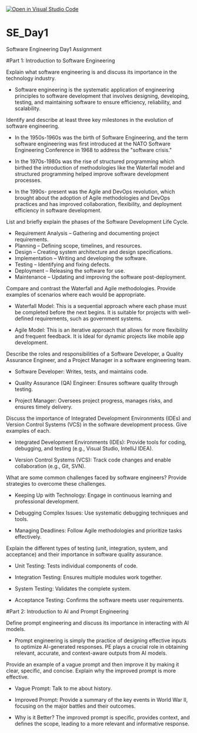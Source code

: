 [![Open in Visual Studio Code](https://classroom.github.com/assets/open-in-vscode-2e0aaae1b6195c2367325f4f02e2d04e9abb55f0b24a779b69b11b9e10269abc.svg)](https://classroom.github.com/online_ide?assignment_repo_id=18519105&assignment_repo_type=AssignmentRepo)
# SE_Day1
Software Engineering Day1 Assignment

#Part 1: Introduction to Software Engineering

Explain what software engineering is and discuss its importance in the technology industry.
* Software engineering is the systematic application of engineering principles to software development that involves designing, developing, testing, and maintaining software to ensure efficiency, reliability, and scalability. 


Identify and describe at least three key milestones in the evolution of software engineering.
* In the 1950s-1960s was the birth of Software Engineering, and the term software engineering was first introduced at the NATO Software Engineering Conference in 1968 to address the "software crisis."

* In the 1970s-1980s was the rise of structured programming which birthed the introduction of methodologies like the Waterfall model and structured programming helped improve software development processes.

* In the 1990s- present was the Agile and DevOps revolution, which brought about the adoption of Agile methodologies and DevOps practices and has improved collaboration, flexibility, and deployment efficiency in software development.


List and briefly explain the phases of the Software Development Life Cycle.
* Requirement Analysis – Gathering and documenting project requirements.
* Planning – Defining scope, timelines, and resources.
* Design – Creating system architecture and design specifications.
* Implementation – Writing and developing the software.
* Testing – Identifying and fixing defects.
* Deployment – Releasing the software for use.
* Maintenance – Updating and improving the software post-deployment.


Compare and contrast the Waterfall and Agile methodologies. Provide examples of scenarios where each would be appropriate.
* Waterfall Model: This is a sequential approach where each phase must be completed before the next begins. It is suitable for projects with well-defined requirements, such as government systems.

* Agile Model: This is an iterative approach that allows for more flexibility and frequent feedback. It is Ideal for dynamic projects like mobile app development.


Describe the roles and responsibilities of a Software Developer, a Quality Assurance Engineer, and a Project Manager in a software engineering team.
* Software Developer: Writes, tests, and maintains code.

* Quality Assurance (QA) Engineer: Ensures software quality through testing.

* Project Manager: Oversees project progress, manages risks, and ensures timely delivery.


Discuss the importance of Integrated Development Environments (IDEs) and Version Control Systems (VCS) in the software development process. Give examples of each.
* Integrated Development Environments (IDEs): Provide tools for coding, debugging, and testing (e.g., Visual Studio, IntelliJ IDEA).

* Version Control Systems (VCS): Track code changes and enable collaboration (e.g., Git, SVN).


What are some common challenges faced by software engineers? Provide strategies to overcome these challenges.
* Keeping Up with Technology: Engage in continuous learning and professional development.

* Debugging Complex Issues: Use systematic debugging techniques and tools.

* Managing Deadlines: Follow Agile methodologies and prioritize tasks effectively.


Explain the different types of testing (unit, integration, system, and acceptance) and their importance in software quality assurance.
* Unit Testing: Tests individual components of code.

* Integration Testing: Ensures multiple modules work together.

* System Testing: Validates the complete system.

* Acceptance Testing: Confirms the software meets user requirements.


#Part 2: Introduction to AI and Prompt Engineering


Define prompt engineering and discuss its importance in interacting with AI models.
* Prompt engineering is simply the practice of designing effective inputs to optimize AI-generated responses. PE plays a crucial role in obtaining relevant, accurate, and context-aware outputs from AI models.


Provide an example of a vague prompt and then improve it by making it clear, specific, and concise. Explain why the improved prompt is more effective.
* Vague Prompt: Talk to me about history.

* Improved Prompt: Provide a summary of the key events in World War II, focusing on the major battles and their outcomes.

* Why is it Better? The improved prompt is specific, provides context, and defines the scope, leading to a more relevant and informative response.
